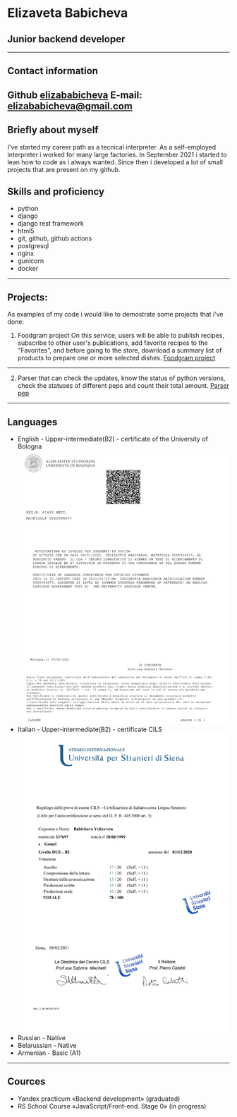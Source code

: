 # Elizaveta Babicheva
## Junior backend developer
---
## Contact information
**Github** [elizababicheva](https://github.com/elizababicheva)
**E-mail:** elizababicheva@gmail.com
---
## Briefly about myself
I've started my career path as a tecnical interpreter. As а self-employed interpreter i worked for many large factories. In September 2021 i started to lean how to code as i always wanted. Since then i developed a lot of small projects that are present on my github.
## Skills and proficiency
+ python
+ django
+ django rest framework
+ html5
+ git, github, github actions
+ postgresql
+ nginx
+ gunicorn
+ docker
---
## Projects:
As examples of my code i would like to demostrate some projects that i've done:
1. Foodgram project On this service, users will be able to publish recipes, subscribe to other user's publications, add favorite recipes to the "Favorites", and before going to the store, download a summary list of products to prepare one or more selected dishes.
[Foodgram project](https://github.com/elizababicheva/bs4_parser_pep.git)
---
2. Parser that can check the updates, know the status of python versions, check the statuses of different peps and count their total amount.
[Parser pep](https://github.com/elizababicheva/foodgram-project-react.git)
---
## Languages
+ English - Upper-intermediate(B2) - certificate of the University of Bologna
![Alt text](images/english_certificate.png?raw=true "Title")
+ Italian - Upper-intermediate(B2) - certificate CILS
![Alt text](images/italian_certificate.png?raw=true "Title")
+ Russian - Native
+ Belarussian - Native
+ Armenian - Basic (A1)
---
## Cources
+ Yandex practicum «Backend development» (graduated)
+ RS School Course «JavaScript/Front-end. Stage 0» (in progress)